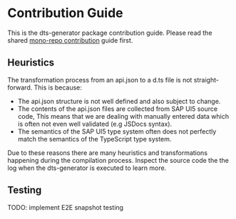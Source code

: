 # Contribution Guide

This is the dts-generator package contribution guide.
Please read the shared [mono-repo contribution](../../CONTRIBUTING.md) guide first.

## Heuristics

The transformation process from an api.json to a d.ts file is not straight-forward.
This is because:

- The api.json structure is not well defined and also subject to change.
- The contents of the api.json files are collected from SAP UI5 source code, This means that we are dealing
  with manually entered data which is often not even well validated (e.g JSDocs syntax).
- The semantics of the SAP UI5 type system often does not perfectly match the semantics of the TypeScript type system.

Due to these reasons there are many heuristics and transformations happening during the compilation process.
Inspect the source code the the log when the dts-generator is executed to learn more.

## Testing

TODO: implement E2E snapshot testing
